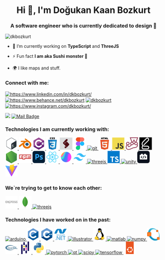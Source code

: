 <h1 align="center">Hi 👋, I'm Doğukan Kaan Bozkurt</h1>
<h3 align="center">A software engineer who is currently dedicated to design 🎨</h3>

<p align="left"> <img src="https://komarev.com/ghpvc/?username=dkbozkurt&label=Profile%20views&color=0e75b6&style=flat" alt="dkbozkurt" /> </p>

- 🌱 I’m currently working on **TypeScript** and **ThreeJS**

- ⚡ Fun fact **I am aka Sushi monster 🍣**

- 🌍 I like maps and stuff.

<h3 align="left">Connect with me:</h3>
<p align="left">
<a href="https://www.linkedin.com/in/dkbozkurt/" target="blank"><img align="center" src="https://raw.githubusercontent.com/rahuldkjain/github-profile-readme-generator/master/src/images/icons/Social/linked-in-alt.svg" alt="https://www.linkedin.com/in/dkbozkurt/" height="30" width="40" /></a>
<a href="https://www.behance.net/dkbozkurt" target="blank"><img align="center" src="https://raw.githubusercontent.com/rahuldkjain/github-profile-readme-generator/master/src/images/icons/Social/behance.svg" alt="https://www.behance.net/dkbozkurt" height="30" width="40" /></a>
<a href="https://twitter.com/dkbozkurt" target="blank"><img align="center" src="https://raw.githubusercontent.com/rahuldkjain/github-profile-readme-generator/master/src/images/icons/Social/twitter.svg" alt="dkbozkurt" height="30" width="40" /></a>
<a href="https://www.instagram.com/dkbozkurt/" target="blank"><img align="center" src="https://raw.githubusercontent.com/rahuldkjain/github-profile-readme-generator/master/src/images/icons/Social/instagram.svg" alt="https://www.instagram.com/dkbozkurt/" height="30" width="40" /></a>
</p>

[![](https://img.shields.io/badge/website-%230077B5.svg?&style=for-the-badge&logo=google&color=white)](https://dkbozkurt.vercel.app/)
<span style="white-space: pre-line"></span>
[![Mail Badge](https://img.shields.io/badge/dkaanbozkurt@gmail.com-c14438?style=for-the-badge&logo=Gmail&logoColor=white&link=mailto:dkaanbozkurt@gmail.com)](mailto:dkaanbozkurt@gmail.com)

<h3 align="left">Technologies I am currently working with:</h3>
<p align="left">  
<a href="https://www.gnu.org/software/bash/" target="_blank" rel="noreferrer"> <img src="https://github.com/devicons/devicon/blob/master/icons/bash/bash-original.svg" alt="bash" width="40" height="40"/> </a> 
<a href="https://www.blender.org/" target="_blank" rel="noreferrer"> <img src="https://raw.githubusercontent.com/devicons/devicon/master/icons/blender/blender-original.svg" alt="blender" width="40" height="40"/> </a> 
<a href="https://www.w3schools.com/cs/" target="_blank" rel="noreferrer"> <img src="https://raw.githubusercontent.com/devicons/devicon/master/icons/csharp/csharp-original.svg" alt="csharp" width="40" height="40"/> </a> 
<a href="https://www.w3schools.com/css/" target="_blank" rel="noreferrer"> <img src="https://raw.githubusercontent.com/devicons/devicon/master/icons/css3/css3-original-wordmark.svg" alt="css3" width="40" height="40"/> </a> 
<a href ="https://exchange.adobe.com/apps/cc/108380/extendscript-developer-tools" target="_blank" rel="noreferrer"> <img src="https://github.com/dkbozkurt/dkbozkurt/blob/master/extendscript_logo.png" alt="extendScript" width="40" height="40"/> </a> 
<a href="https://www.figma.com/" target="_blank" rel="noreferrer"> <img src="https://raw.githubusercontent.com/devicons/devicon/master/icons/figma/figma-original.svg" alt="figma" width="40" height="40"/> </a> 
<a href="https://git-scm.com/" target="_blank" rel="noreferrer"> <img src="https://www.vectorlogo.zone/logos/git-scm/git-scm-icon.svg" alt="git" width="40" height="40"/> </a> 
<a href="https://www.w3.org/html/" target="_blank" rel="noreferrer"> <img src="https://raw.githubusercontent.com/devicons/devicon/master/icons/html5/html5-original-wordmark.svg" alt="html5" width="40" height="40"/> </a> 
<a href="https://developer.mozilla.org/en-US/docs/Web/JavaScript" target="_blank" rel="noreferrer"> <img src="https://raw.githubusercontent.com/devicons/devicon/master/icons/javascript/javascript-original.svg" alt="javascript" width="40" height="40"/> </a> 
<a href="https://jestjs.io/" target="blank" rel="noreferrer"> <img src="https://github.com/devicons/devicon/blob/master/icons/jest/jest-plain.svg" alt="jest" width="40" height="40"/> </a>
<a href="https://luna.is.com/" target="_blank" rel="noreferrer"> <img src="https://github.com/dkbozkurt/dkbozkurt/blob/master/luna-logo.png" alt="luna" width="40" height="40"/> </a> 
<a href="https://nodejs.org/en" target="_blank" rel="noreferrer"> <img src="https://raw.githubusercontent.com/devicons/devicon/master/icons/nodejs/nodejs-original.svg" alt="nodejs" width="40" height="40"/> </a>   
<a href="https://www.npmjs.com/" target="_blank" rel="noreferrer"> <img src="https://github.com/devicons/devicon/blob/master/icons/npm/npm-original-wordmark.svg" alt="npm" width="40" height="40"/> </a>   
<a href="https://www.photoshop.com/en" target="_blank" rel="noreferrer"> <img src="https://github.com/devicons/devicon/blob/master/icons/photoshop/photoshop-original.svg" alt="photoshop" width="40" height="40"/> </a> 
<a href="https://react.dev/" target="_blank" rel="noreferrer"> <img src="https://raw.githubusercontent.com/devicons/devicon/master/icons/react/react-original.svg" alt="react" width="40" height="40"/> </a> 
<a href="https://spline.design/" target="_blank" rel="noreferrer"> <img src="https://github.com/dkbozkurt/dkbozkurt/blob/master/spline-logo.png" alt="spline" width="40" height="40"/> </a> 
<a href="https://tailwindcss.com/" target="_blank" rel="noreferrer"> <img src="https://github.com/devicons/devicon/blob/master/icons/tailwindcss/tailwindcss-original.svg" alt="tailwind" width="40" height="40"/> </a> 
<a href="https://threejs.org/" target="_blank" rel="noreferrer"> <img src="https://global.discourse-cdn.com/standard17/uploads/threejs/original/2X/e/e4f86d2200d2d35c30f7b1494e96b9595ebc2751.png" alt="threejs" width="40" height="40"/> </a> 
<a href="https://www.typescriptlang.org/" target="_blank" rel="noreferrer"> <img src="https://github.com/devicons/devicon/blob/master/icons/typescript/typescript-original.svg" alt="typescript" width="40" height="40"/> </a> 
<a href="https://unity.com/" target="_blank" rel="noreferrer"> <img src="https://i.redd.it/tu3gt6ysfxq71.png" alt="unity" width="40" height="40"/> </a> 
<a href="https://developer.adobe.com/photoshop/uxp/2022/guides/devtool/" target="_blank" rel="noreferrer"> <img src="https://github.com/dkbozkurt/dkbozkurt/blob/master/AdobeUXPDevTool.png" alt="uxpDevTool" width="40" height="40"/> </a> 
<a href="https://vitejs.dev/" target="_blank" rel="noreferrer"> <img src="https://github.com/devicons/devicon/blob/master/icons/vitejs/vitejs-original.svg" alt="vite" width="40" height="40"/> </a> 
</p>

<h3 align="left">We`re trying to get to know each other:</h3>
<p align="left"> 
<a href="https://expressjs.com/" target="_blank" rel="noreferrer"> <img src="https://github.com/devicons/devicon/blob/master/icons/express/express-original-wordmark.svg" alt="express" width="40" height="40"/> </a> 
<a href="https://www.mongodb.com/" target="_blank" rel="noreferrer"> <img src="https://github.com/devicons/devicon/blob/master/icons/mongodb/mongodb-original.svg" alt="mongoDB" width="40" height="40"/> </a> 
<a href="https://threejs.org/" target="_blank" rel="noreferrer"> <img src="https://global.discourse-cdn.com/standard17/uploads/threejs/original/2X/e/e4f86d2200d2d35c30f7b1494e96b9595ebc2751.png" alt="threejs" width="40" height="40"/> </a> 
</p>

<h3 align="left">Technologies I have worked on in the past:</h3>
<p align="left"> 
<a href="https://www.arduino.cc/" target="_blank" rel="noreferrer"> <img src="https://cdn.worldvectorlogo.com/logos/arduino-1.svg" alt="arduino" width="40" height="40"/> </a> 
<a href="https://www.cprogramming.com/" target="_blank" rel="noreferrer"> <img src="https://raw.githubusercontent.com/devicons/devicon/master/icons/c/c-original.svg" alt="c" width="40" height="40"/> </a> 
<a href="https://www.w3schools.com/cpp/" target="_blank" rel="noreferrer"> <img src="https://raw.githubusercontent.com/devicons/devicon/master/icons/cplusplus/cplusplus-original.svg" alt="cplusplus" width="40" height="40"/> </a> 
<a href="https://dotnet.microsoft.com/" target="_blank" rel="noreferrer"> <img src="https://github.com/devicons/devicon/blob/master/icons/dot-net/dot-net-plain-wordmark.svg" alt="dotnet" width="40" height="40"/> </a> 
<a href="https://www.adobe.com/in/products/illustrator.html" target="_blank" rel="noreferrer"> <img src="https://www.vectorlogo.zone/logos/adobe_illustrator/adobe_illustrator-icon.svg" alt="illustrator" width="40" height="40"/> </a> 
<a href="https://www.linux.org/" target="_blank" rel="noreferrer"> <img src="https://raw.githubusercontent.com/devicons/devicon/master/icons/linux/linux-original.svg" alt="linux" width="40" height="40"/> </a> 
<a href="https://www.mathworks.com/" target="_blank" rel="noreferrer"> <img src="https://upload.wikimedia.org/wikipedia/commons/2/21/Matlab_Logo.png" alt="matlab" width="40" height="40"/> </a> 
<a href="https://numpy.org/" target="_blank" rel="noreferrer"> <img src="https://seeklogo.com/images/N/numpy-logo-479C24EC79-seeklogo.com.png" alt="numpy" width="40" height="40"/> </a> 
<a href="https://octave.org/" target="_blank" rel="noreferrer"> <img src="https://github.com/dkbozkurt/dkbozkurt/blob/master/octave-logo.png" alt="octave" width="40" height="40"/> </a> 
<a href="https://www.opengl.org/" target="_blank" rel="noreferrer"> <img src="https://github.com/devicons/devicon/blob/master/icons/opengl/opengl-original.svg" alt="opengl" width="40" height="40"/> </a> 
<a href="https://pandas.pydata.org/" target="_blank" rel="noreferrer"> <img src="https://raw.githubusercontent.com/devicons/devicon/2ae2a900d2f041da66e950e4d48052658d850630/icons/pandas/pandas-original.svg" alt="pandas" width="40" height="40"/> </a> 
<a href="https://www.python.org" target="_blank" rel="noreferrer"> <img src="https://raw.githubusercontent.com/devicons/devicon/master/icons/python/python-original.svg" alt="python" width="40" height="40"/> </a> 
<a href="https://pytorch.org/" target="_blank" rel="noreferrer"> <img src="https://www.vectorlogo.zone/logos/pytorch/pytorch-icon.svg" alt="pytorch" width="40" height="40"/> </a> 
<a href="https://www.qt.io/" target="_blank" rel="noreferrer"> <img src="https://upload.wikimedia.org/wikipedia/commons/0/0b/Qt_logo_2016.svg" alt="qt" width="40" height="40"/> </a> 
<a href="https://scipy.org/" target="_blank" rel="noreferrer"> <img src="https://scipy.org/images/logo.svg" alt="scipy" width="40" height="40"/> </a> 
<a href="https://www.tensorflow.org" target="_blank" rel="noreferrer"> <img src="https://www.vectorlogo.zone/logos/tensorflow/tensorflow-icon.svg" alt="tensorflow" width="40" height="40"/> </a> 
<a href="https://ubuntu.com/" target="_blank" rel="noreferrer"> <img src="https://github.com/devicons/devicon/blob/master/icons/ubuntu/ubuntu-original.svg" alt="ubuntu" width="40" height="40"/> </a> 
</p>

<!--
<p align='center'> <img src="https://github-readme-stats.vercel.app/api?username=dkbozkurt&show_icons=true&locale=en"
alt="dkbozkurt" /> </p>
-->

